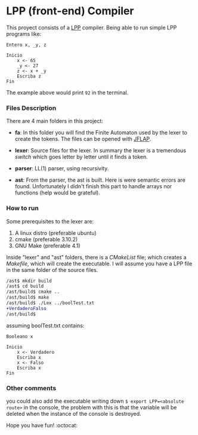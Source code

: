 # LPP (front-end) Compiler

This proyect consists of a [LPP](https://github.com/mvillatoro/CompiladoresEjemplosLpp) compiler. Being able to run simple LPP programs like:

```
Entero x, _y, z

Inicio
    x <- 65
    _y <- 27
    z <- x + _y
    Escriba z
Fin
```

The example above would print `92` in the terminal.

### Files Description

There are 4 main folders in this project:

- **fa**:
    In this folder you will find the Finite Automaton used by the lexer to create the tokens. The files can be opened with [JFLAP](http://www.jflap.org/).

- **lexer**:
    Source files for the lexer. In summary the lexer is a tremendous _switch_ which goes letter by letter until it finds a token.

- **parser**:
    LL(1) parser, using recursivity.

- **ast**:
    From the parser, the ast is built. Here is were semantic errors are found. Unfortunately I didn't finish this part to handle arrays nor functions (help would be grateful).

### How to run

Some prerequisites to the lexer are:

1. A linux distro (preferable ubuntu)
2. cmake          (preferable 3.10.2)
3. GNU Make       (preferable 4.1)

Inside "lexer" and "ast" folders, there is a _CMakeList_ file; which creates a _Makefile_, which will create the executable.
I will assume you have a LPP file in the same folder of the source files.

```diff
/ast$ mkdir build
/ast$ cd build
/ast/build$ cmake ..
/ast/build$ make
/ast/build$ ./Lex ../boolTest.txt
+VerdaderoFalso
/ast/build$ 
```

assuming boolTest.txt contains:
```
Booleano x

Inicio
    x <- Verdadero
    Escriba x
    x <- Falso
    Escriba x
Fin
```

### Other comments

you could also add the executable writing down `$ export LPP=<absolute route>` in the console, the problem with this is that the variable will be deleted when the instance of the console is destroyed.

Hope you have fun! :octocat: